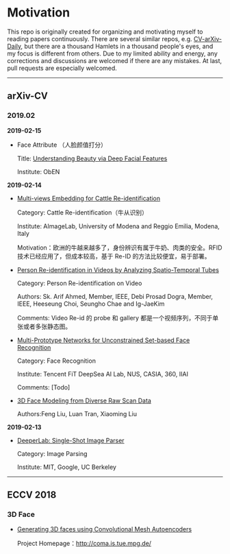 # Motivation
This repo is originally created for organizing and motivating myself to reading papers continuously. There are several similar repos, e.g. [CV-arXiv-Daily](https://github.com/zhengzhugithub/CV-arXiv-Daily), but there are a thousand Hamlets in a thousand people's eyes, and my focus is different from others. Due to my limited ability and energy, any corrections and discussions are welcomed if there are any mistakes. At last, pull requests are especially welcomed.

---

## arXiv-CV

### 2019.02
**2019-02-15**

- Face Attribute （人脸颜值打分）
  
  Title: [Understanding Beauty via Deep Facial Features](https://arxiv.org/pdf/1902.05380.pdf)

  Institute: ObEN


**2019-02-14**

 - [Multi-views Embedding for Cattle Re-identification](https://arxiv.org/pdf/1902.04886.pdf)
  
   Category: Cattle Re-identification（牛从识别）

   Institute: AImageLab, University of Modena and Reggio Emilia, Modena, Italy

   Motivation：欧洲的牛越来越多了，身份辨识有属于牛奶、肉类的安全。RFID 技术已经应用了，但成本较高，基于 Re-ID 的方法比较便宜，易于部署。

- [Person Re-identification in Videos by Analyzing Spatio-Temporal Tubes](https://arxiv.org/pdf/1902.04856.pdf)
  
  Category: Person Re-identification on Video

  Authors: Sk. Arif Ahmed, Member, IEEE, Debi Prosad Dogra, Member, IEEE, Heeseung Choi, Seungho Chae and Ig-JaeKim

  Comments: Video Re-id 的 probe 和 gallery 都是一个视频序列，不同于单张或者多张静态图。

- [Multi-Prototype Networks for Unconstrained Set-based Face Recognition](https://arxiv.org/pdf/1902.04755.pdf)
  
  Category: Face Recognition

  Institute: Tencent FiT DeepSea AI Lab, NUS, CASIA, 360, IIAI

  Comments: [Todo]

- [3D Face Modeling from Diverse Raw Scan Data](https://arxiv.org/pdf/1902.04943.pdf)
  
  Authors:Feng Liu, Luan Tran, Xiaoming Liu


**2019-02-13**

 - [DeeperLab: Single-Shot Image Parser](https://arxiv.org/pdf/1902.05093.pdf)
  
   Category: Image Parsing

   Institute: MIT, Google, UC Berkeley

---

## ECCV 2018

### 3D Face
- [Generating 3D faces using Convolutional Mesh Autoencoders](https://www.is.mpg.de/uploads_file/attachment/attachment/439/1285.pdf)
  
  Project Homepage：http://coma.is.tue.mpg.de/